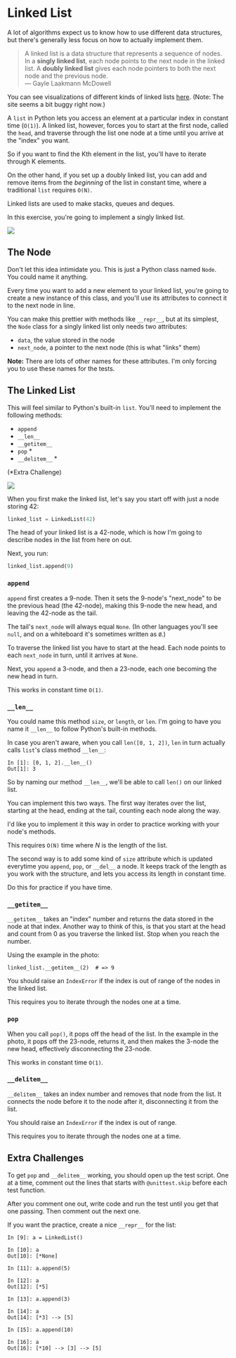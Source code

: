 # Linked List

A lot of algorithms expect us to know how to use different data structures, but there's generally less focus on how to actually implement them.

> A linked list is a data structure that represents a sequence of nodes. In a **singly linked list**, each node points to the next node in the linked list. A **doubly linked list** gives each node pointers to both the next node and the previous node. <br/> — Gayle Laakmann McDowell

You can see visualizations of different kinds of linked lists [here](http://visualgo.net/list). (Note: The site seems a bit buggy right now.)

A `list` in Python lets you access an element at a particular index in constant time (`O(1)`). A linked list, however, forces you to start at the first node, called the `head`, and traverse through the list one node at a time until you arrive at the "index" you want.

So if you want to find the Kth element in the list, you'll have to iterate through K elements.

On the other hand, if you set up a doubly linked list, you can add and remove items from the _beginning_ of the list in constant time, where a traditional `list` requires `O(N)`.

Linked lists are used to make stacks, queues and deques.

In this exercise, you're going to implement a singly linked list.

<img src="http://i.imgur.com/tVgxoLN.png" />

The Node
----

Don't let this idea intimidate you. This is just a Python class named `Node`. You could name it anything.

Every time you want to add a new element to your linked list, you're going to create a new instance of this class, and you'll use its attributes to connect it to the next node in line.

You can make this prettier with methods like `__repr__`, but at its simplest, the `Node` class for a singly linked list only needs two attributes:

- `data`, the value stored in the node
- `next_node`, a pointer to the next node (this is what "links" them)

**Note:** There are lots of other names for these attributes. I'm only forcing you to use these names for the tests.

The Linked List
----

This will feel similar to Python's built-in `list`. You'll need to implement the following methods:

- `append`
- `__len__`
- `__getitem__`
- `pop` *
- `__delitem__` *

(*Extra Challenge)

<img src="http://i.imgur.com/tVgxoLN.png" />

When you first make the linked list, let's say you start off with just a node storing 42:

```python
linked_list = LinkedList(42)
```

The head of your linked list is a 42-node, which is how I'm going to describe nodes in the list from here on out.

Next, you run:

```python
linked_list.append(9)
```

### `append`

`append` first creates a 9-node. Then it sets the 9-node's "next_node" to be the previous head (the 42-node), making this 9-node the new head, and leaving the 42-node as the tail.

The tail's `next_node` will always equal `None`. (In other languages you'll see `null`, and on a whiteboard it's sometimes written as `Ø`.)

To traverse the linked list you have to start at the head. Each node points to each `next_node` in turn, until it arrives at `None`.

Next, you `append` a 3-node, and then a 23-node, each one becoming the new head in turn.

This works in constant time `O(1)`.

### `__len__`

You could name this method `size`, or `length`, or `len`. I'm going to have you name it `__len__` to follow Python's built-in methods.

In case you aren't aware, when you call `len([0, 1, 2])`, `len` in turn actually calls `list`'s class method `__len__`:

```
In [1]: [0, 1, 2].__len__()
Out[1]: 3
```

So by naming our method `__len__`, we'll be able to call `len()` on our linked list.

You can implement this two ways. The first way iterates over the list, starting at the head, ending at the tail, counting each node along the way.

I'd like you to implement it this way in order to practice working with your node's methods.

This requires `O(N)` time where _N_ is the length of the list.

The second way is to add some kind of `size` attribute which is updated everytime you `append`, `pop`, or `__del__` a node. It keeps track of the length as you work with the structure, and lets you access its length in constant time.

Do this for practice if you have time.

### `__getitem__`

`__getitem__` takes an "index" number and returns the data stored in the node at that index. Another way to think of this, is that you start at the head and count from 0 as you traverse the linked list. Stop when you reach the number.

Using the example in the photo:

```
linked_list.__getitem__(2)  # => 9
```

You should raise an `IndexError` if the index is out of range of the nodes in the linked list.

This requires you to iterate through the nodes one at a time.

### `pop`

When you call `pop()`, it pops off the head of the list. In the example in the photo, it pops off the 23-node, returns it, and then makes the 3-node the new head, effectively disconnecting the 23-node.

This works in constant time `O(1)`.

### `__delitem__`

`__delitem__` takes an index number and removes that node from the list. It connects the node before it to the node after it, disconnecting it from the list.

You should raise an `IndexError` if the index is out of range.

This requires you to iterate through the nodes one at a time.

Extra Challenges
----

To get `pop` and `__delitem__` working, you should open up the test script. One at a time, comment out the lines that starts with `@unittest.skip` before each test function.

After you comment one out, write code and run the test until you get that one passing. Then comment out the next one.

If you want the practice, create a nice `__repr__` for the list:

```
In [9]: a = LinkedList()

In [10]: a
Out[10]: [*None]

In [11]: a.append(5)

In [12]: a
Out[12]: [*5]

In [13]: a.append(3)

In [14]: a
Out[14]: [*3] --> [5]

In [15]: a.append(10)

In [16]: a
Out[16]: [*10] --> [3] --> [5]
```